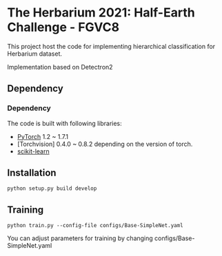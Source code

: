# The Herbarium 2021: Half-Earth Challenge - FGVC8

This project host the code for implementing hierarchical classification for Herbarium dataset.

Implementation based on Detectron2

## Dependency

### Dependency

The code is built with following libraries:

- [PyTorch](https://pytorch.org/) 1.2 ~ 1.7.1 
- [Torchvision] 0.4.0 ~ 0.8.2 depending on the version of torch.
- [scikit-learn](https://scikit-learn.org/stable/)

## Installation

```
python setup.py build develop
```

## Training

```
python train.py --config-file configs/Base-SimpleNet.yaml
```

You can adjust parameters for training by changing configs/Base-SimpleNet.yaml

